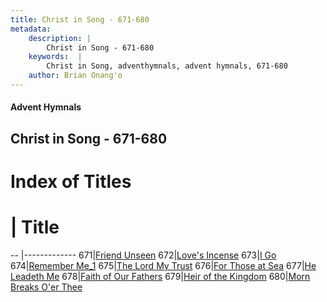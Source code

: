 ```yaml
---
title: Christ in Song - 671-680
metadata:
    description: |
        Christ in Song - 671-680
    keywords:  |
        Christ in Song, adventhymnals, advent hymnals, 671-680
    author: Brian Onang'o
---
```


#### Advent Hymnals
## Christ in Song - 671-680

# Index of Titles
# | Title                        
-- |-------------
671|[Friend Unseen](/christ-in-song/601-700/671-680/Friend-Unseen)
672|[Love's Incense](/christ-in-song/601-700/671-680/Love's-Incense)
673|[I Go](/christ-in-song/601-700/671-680/I-Go)
674|[Remember Me_1](/christ-in-song/601-700/671-680/Remember-Me_1)
675|[The Lord My Trust](/christ-in-song/601-700/671-680/The-Lord-My-Trust)
676|[For Those at Sea](/christ-in-song/601-700/671-680/For-Those-at-Sea)
677|[He Leadeth Me](/christ-in-song/601-700/671-680/He-Leadeth-Me)
678|[Faith of Our Fathers](/christ-in-song/601-700/671-680/Faith-of-Our-Fathers)
679|[Heir of the Kingdom](/christ-in-song/601-700/671-680/Heir-of-the-Kingdom)
680|[Morn Breaks O'er Thee](/christ-in-song/601-700/671-680/Morn-Breaks-O'er-Thee)